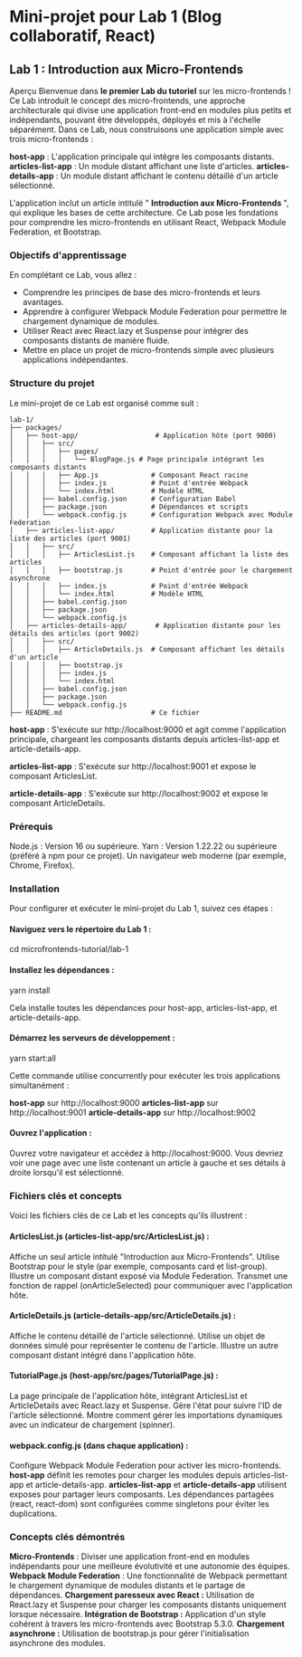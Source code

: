 # Mini-projet pour Lab 1 (Blog collaboratif, React)

## Lab 1 : Introduction aux Micro-Frontends
Aperçu
Bienvenue dans **le premier Lab du tutoriel** sur les micro-frontends ! Ce Lab introduit le concept des micro-frontends, une approche architecturale qui divise une application front-end en modules plus petits et indépendants, pouvant être développés, déployés et mis à l'échelle séparément. Dans ce Lab, nous construisons une application simple avec trois micro-frontends :

**host-app** : L'application principale qui intègre les composants distants.
**articles-list-app** : Un module distant affichant une liste d'articles.
**articles-details-app** : Un module distant affichant le contenu détaillé d'un article sélectionné.

L'application inclut un article intitulé " **Introduction aux Micro-Frontends** ", qui explique les bases de cette architecture. Ce Lab pose les fondations pour comprendre les micro-frontends en utilisant React, Webpack Module Federation, et Bootstrap.

### Objectifs d'apprentissage
En complétant ce Lab, vous allez :

- Comprendre les principes de base des micro-frontends et leurs avantages.
- Apprendre à configurer Webpack Module Federation pour permettre le chargement dynamique de modules.
- Utiliser React avec React.lazy et Suspense pour intégrer des composants distants de manière fluide.
- Mettre en place un projet de micro-frontends simple avec plusieurs applications indépendantes.

### Structure du projet
Le mini-projet de ce Lab est organisé comme suit :
```
lab-1/
├── packages/
│   ├── host-app/                   # Application hôte (port 9000)
│   │   ├── src/
│   │   │   ├── pages/
│   │   │   │   └── BlogPage.js # Page principale intégrant les composants distants
│   │   │   ├── App.js             # Composant React racine
│   │   │   ├── index.js           # Point d'entrée Webpack
│   │   │   └── index.html         # Modèle HTML
│   │   ├── babel.config.json      # Configuration Babel
│   │   ├── package.json           # Dépendances et scripts
│   │   └── webpack.config.js      # Configuration Webpack avec Module Federation
│   ├── articles-list-app/         # Application distante pour la liste des articles (port 9001)
│   │   ├── src/
│   │   │   ├── ArticlesList.js    # Composant affichant la liste des articles
│   │   │   ├── bootstrap.js       # Point d'entrée pour le chargement asynchrone
│   │   │   ├── index.js           # Point d'entrée Webpack
│   │   │   └── index.html         # Modèle HTML
│   │   ├── babel.config.json
│   │   ├── package.json
│   │   └── webpack.config.js
│   ├── articles-details-app/       # Application distante pour les détails des articles (port 9002)
│   │   ├── src/
│   │   │   ├── ArticleDetails.js  # Composant affichant les détails d'un article
│   │   │   ├── bootstrap.js
│   │   │   ├── index.js
│   │   │   └── index.html
│   │   ├── babel.config.json
│   │   ├── package.json
│   │   └── webpack.config.js
├── README.md                      # Ce fichier
```

**host-app** : S'exécute sur http://localhost:9000 et agit comme l'application principale, chargeant les composants distants depuis articles-list-app et article-details-app.

**articles-list-app** : S'exécute sur http://localhost:9001 et expose le composant ArticlesList.

**article-details-app** : S'exécute sur http://localhost:9002 et expose le composant ArticleDetails.

### Prérequis

Node.js : Version 16 ou supérieure.
Yarn : Version 1.22.22 ou supérieure (préféré à npm pour ce projet).
Un navigateur web moderne (par exemple, Chrome, Firefox).

### Installation
Pour configurer et exécuter le mini-projet du Lab 1, suivez ces étapes :

#### Naviguez vers le répertoire du Lab 1 :
cd microfrontends-tutorial/lab-1

#### Installez les dépendances :
yarn install

Cela installe toutes les dépendances pour host-app, articles-list-app, et article-details-app.

#### Démarrez les serveurs de développement :
yarn start:all

Cette commande utilise concurrently pour exécuter les trois applications simultanément :

**host-app** sur http://localhost:9000
**articles-list-app** sur http://localhost:9001
**article-details-app** sur http://localhost:9002


#### Ouvrez l'application :

Ouvrez votre navigateur et accédez à http://localhost:9000.
Vous devriez voir une page avec une liste contenant un article à gauche et ses détails à droite lorsqu'il est sélectionné.

### Fichiers clés et concepts
Voici les fichiers clés de ce Lab et les concepts qu'ils illustrent :

#### ArticlesList.js (articles-list-app/src/ArticlesList.js) :

Affiche un seul article intitulé "Introduction aux Micro-Frontends".
Utilise Bootstrap pour le style (par exemple, composants card et list-group).
Illustre un composant distant exposé via Module Federation.
Transmet une fonction de rappel (onArticleSelected) pour communiquer avec l'application hôte.


#### ArticleDetails.js (article-details-app/src/ArticleDetails.js) :

Affiche le contenu détaillé de l'article sélectionné.
Utilise un objet de données simulé pour représenter le contenu de l'article.
Illustre un autre composant distant intégré dans l'application hôte.


#### TutorialPage.js (host-app/src/pages/TutorialPage.js) :

La page principale de l'application hôte, intégrant ArticlesList et ArticleDetails avec React.lazy et Suspense.
Gère l'état pour suivre l'ID de l'article sélectionné.
Montre comment gérer les importations dynamiques avec un indicateur de chargement (spinner).


#### webpack.config.js (dans chaque application) :

Configure Webpack Module Federation pour activer les micro-frontends.
**host-app** définit les remotes pour charger les modules depuis articles-list-app et article-details-app.
**articles-list-app** et **article-details-app** utilisent exposes pour partager leurs composants.
Les dépendances partagées (react, react-dom) sont configurées comme singletons pour éviter les duplications.

### Concepts clés démontrés

**Micro-Frontends** : Diviser une application front-end en modules indépendants pour une meilleure évolutivité et une autonomie des équipes.
**Webpack Module Federation** : Une fonctionnalité de Webpack permettant le chargement dynamique de modules distants et le partage de dépendances.
**Chargement paresseux avec React :** Utilisation de React.lazy et Suspense pour charger les composants distants uniquement lorsque nécessaire.
**Intégration de Bootstrap :** Application d'un style cohérent à travers les micro-frontends avec Bootstrap 5.3.0.
**Chargement asynchrone :** Utilisation de bootstrap.js pour gérer l'initialisation asynchrone des modules.

